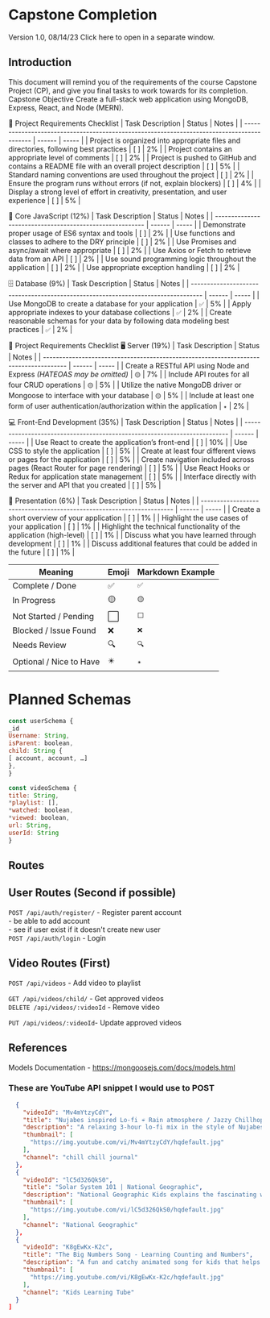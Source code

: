 # Capstone Completion
Version 1.0, 08/14/23
Click here to open in a separate window.

## Introduction
This document will remind you of the requirements of the course Capstone Project (CP), and give you final tasks to work towards for its completion.
Capstone Objective
Create a full-stack web application using MongoDB, Express, React, and Node (MERN).



🧾 Project Requirements Checklist
| Task Description                                                                           | Status | Notes |
| ------------------------------------------------------------------------------------------ | ------ | ----- |
| Project is organized into appropriate files and directories, following best practices      | [ ]    | 2%    |
| Project contains an appropriate level of comments                                          | [ ]    | 2%    |
| Project is pushed to GitHub and contains a README file with an overall project description | [ ]    | 5%    |
| Standard naming conventions are used throughout the project                                | [ ]    | 2%    |
| Ensure the program runs without errors (if not, explain blockers)                          | [ ]    | 4%    |
| Display a strong level of effort in creativity, presentation, and user experience          | [ ]    | 5%    |


💛 Core JavaScript (12%)
| Task Description                                         | Status | Notes |
| -------------------------------------------------------- | ------ | ----- |
| Demonstrate proper usage of ES6 syntax and tools         | [ ]    | 2%    |
| Use functions and classes to adhere to the DRY principle | [ ]    | 2%    |
| Use Promises and async/await where appropriate           | [ ]    | 2%    |
| Use Axios or Fetch to retrieve data from an API          | [ ]    | 2%    |
| Use sound programming logic throughout the application   | [ ]    | 2%    |
| Use appropriate exception handling                       | [ ]    | 2%    |

🗄️ Database (9%)
| Task Description                                                                  | Status | Notes |
| --------------------------------------------------------------------------------- | ------ | ----- |
| Use MongoDB to create a database for your application                             | `✅`     | 5%    |
| Apply appropriate indexes to your database collections                            | `✅`     | 2%    |
| Create reasonable schemas for your data by following data modeling best practices | `✅`    | 2%    |


🧾 Project Requirements Checklist
🖥️ Server (19%)
| Task Description                                                                      | Status | Notes |
| ------------------------------------------------------------------------------------- | ------ | ----- |
| Create a RESTful API using Node and Express *(HATEOAS may be omitted)*                | `🟡`      | 7%    |
| Include API routes for all four CRUD operations                                       | `🟡`      | 5%    |
| Utilize the native MongoDB driver or Mongoose to interface with your database         | `🟡`      | 5%    |
| Include at least one form of user authentication/authorization within the application | `✴️`      | 2%    |

💻 Front-End Development (35%)
| Task Description                                                          | Status | Notes |
| ------------------------------------------------------------------------- | ------ | ----- |
| Use React to create the application’s front-end                           | [ ]    | 10%   |
| Use CSS to style the application                                          | [ ]    | 5%    |
| Create at least four different views or pages for the application         | [ ]    | 5%    |
| Create navigation included across pages (React Router for page rendering) | [ ]    | 5%    |
| Use React Hooks or Redux for application state management                 | [ ]    | 5%    |
| Interface directly with the server and API that you created               | [ ]    | 5%    |

🎤 Presentation (6%)
| Task Description                                                      | Status | Notes |
| --------------------------------------------------------------------- | ------ | ----- |
| Create a short overview of your application                           | [ ]    | 1%    |
| Highlight the use cases of your application                           | [ ]    | 1%    |
| Highlight the technical functionality of the application (high-level) | [ ]    | 1%    |
| Discuss what you have learned through development                     | [ ]    | 1%    |
| Discuss additional features that could be added in the future         | [ ]    | 1%    |


| Meaning                 | Emoji | Markdown Example |
| ----------------------- | ----- | ---------------- |
| Complete / Done         | ✅     | `✅`              |
| In Progress             | 🟡    | `🟡`             |
| Not Started / Pending   | ⬜     | `⬜`              |
| Blocked / Issue Found   | ❌     | `❌`              |
| Needs Review            | 🔍    | `🔍`             |
| Optional / Nice to Have | ✴️    | `✴️`             |


# Planned Schemas
```js
const userSchema {
_id
Username: String,
isParent: boolean,
child: String {
[ account, account, …]
},
}

const videoSchema {
title: String,
*playlist: [],
*watched: boolean,
*viewed: boolean,
url: String,
userId: String
}
```

## Routes

## User Routes (Second if possible)
`POST /api/auth/register/` - Register parent account <br>
    - be able to add account <br>
    - see if user exist if it doesn't create new user <br>
`POST /api/auth/login` - Login <br>
<!-- `POST /api/children` - Create child account <br> -->
<!-- `GET /api/videos/search?` - Search YouTube <br> -->

## Video Routes (First)
`POST /api/videos` - Add video to playlist <br>
<!-- `GET /api/videos/child/:childId` - Get approved videos <br> -->
`GET /api/videos/child/` - Get approved videos <br>
`DELETE /api/videos/:videoId` - Remove video <br>
<!-- `PATCH /api/children/:childId` - Update child info <br> -->
`PUT /api/videos/:videoId`- Update approved videos <br>

## References
Models Documentation - https://mongoosejs.com/docs/models.html


### These are YouTube API snippet I would use to POST
```json
  {
    "videoId": "Mv4mYtzyCdY",
    "title": "Nujabes inspired Lo-fi ☔️ Rain atmosphere / Jazzy Chillhop Playlist",
    "description": "A relaxing 3-hour lo-fi mix in the style of Nujabes, featuring jazzy hip-hop beats set to a rainy atmosphere. Perfect for studying, working, or chilling.",
    "thumbnail": [
      "https://img.youtube.com/vi/Mv4mYtzyCdY/hqdefault.jpg"
    ],
    "channel": "chill chill journal"
  },
  {
    "videoId": "lC5d326QkS0",
    "title": "Solar System 101 | National Geographic",
    "description": "National Geographic Kids explains the fascinating wonders of the solar system, including the sun, planets, and other celestial bodies. A great overview of space for young learners.",
    "thumbnail": [
      "https://img.youtube.com/vi/lC5d326QkS0/hqdefault.jpg"
    ],
    "channel": "National Geographic"
  },
  {
    "videoId": "K8gEwKx-K2c",
    "title": "The Big Numbers Song - Learning Counting and Numbers",
    "description": "A fun and catchy animated song for kids that helps them learn to count and recognize large numbers, presented by a popular educational channel.",
    "thumbnail": [
      "https://img.youtube.com/vi/K8gEwKx-K2c/hqdefault.jpg"
    ],
    "channel": "Kids Learning Tube"
  }
]
```